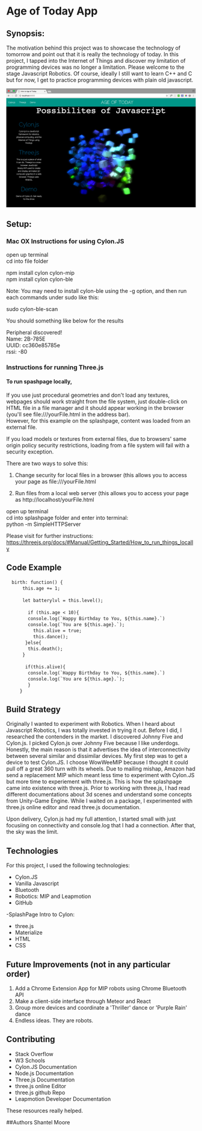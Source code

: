 #  Age of Today App


## Synopsis:
The motivation behind this project was to showcase the technology of tomorrow and point out that it
 is really the technology of today. In this project, I tapped into the Internet of Things and discover my
 limitation of programming devices was no longer a limitation. Please welcome to the stage Javascript Robotics. 
 Of course, ideally I still want to learn C++ and C but for now, I get to practice programming devices with plain old javascript. 


![Screenshot of SplashPage](./splash_page_preview.png "Picture of SplashPage")

## Setup:
### Mac OX Instructions for using Cylon.JS
open up terminal    
   cd into file folder

   npm install cylon cylon-mip     
   npm install cylon cylon-ble

Note: You may need to install cylon-ble using the -g option, and then run 
each commands under sudo like this:

sudo cylon-ble-scan

You should something like below for the results

Peripheral discovered!   
   Name: 2B-785E    
   UUID: cc360e85785e    
   rssi: -80

### Instructions for running Three.js

#### To run spashpage locally,

If you use just procedural geometries and don't load any textures, webpages should work straight from the file system, just double-click on HTML file in a file manager and it should appear working in the browser (you'll see file:///yourFile.html in the address bar).   
However, for this example on the splashpage, content was loaded from an external file.

If you load models or textures from external files, due to browsers' same origin policy security restrictions, loading from a file system will fail with a security exception.

There are two ways to solve this:

1. Change security for local files in a browser (this allows you to access your page as
file:///yourFile.html

2. Run files from a local web server (this allows you to access your page as
http://localhost/yourFile.html

open up terminal    
    cd into splashpage folder and enter into terminal:   
    python -m SimpleHTTPServer

Please visit for further instructions:
https://threejs.org/docs/#Manual/Getting_Started/How_to_run_things_locally




## Code Example
```Cylon.JS/Javascript
  birth: function() {
      this.age += 1;

      let batterylvl = this.level();

        if (this.age < 10){
        console.log(`Happy Birthday to You, ${this.name}.`)
        console.log(`You are ${this.age}.`);
          this.alive = true;
          this.dance();
       }else{
        this.death();
      }

       if(this.alive){
        console.log(`Happy Birthday to You, ${this.name}.`)
        console.log(`You are ${this.age}.`);
        }
     }
  ```

## Build Strategy
Originally I wanted to experiment with Robotics. When I heard about Javascript Robotics, I was totally invested in trying it out.
Before I did, I researched the contenders in the market. I discovered Johnny Five and Cylon.js. I picked Cylon.js over Johnny Five 
because I like underdogs.  Honestly, the main reason is that it advertises the idea of interconnectivity between several similar 
and dissimilar devices. My first step was to get a device to test Cylon.JS.  I choose WowWeeMIP because I thought it could pull off
a great 360 turn with its wheels. Due to mailing mishap, Amazon had send a replacement MIP which meant less time to experiment with Cylon.JS
but more time to experiement with three.js. This is how the splashpage came into existence with three.js. Prior to working with three.js, I had read
different documentations about 3d scenes and understand some concepts from Unity-Game Engine. While I waited on a package, I experimented 
with three.js online editor and read three.js documentation. 

Upon delivery, Cylon.js had my full attention, I started small with just focusiing on connectivity and console.log that I had a connection.
After that, the sky was the limit. 


## Technologies

For this project, I used the following technologies:

* Cylon.JS
* Vanilla Javascript
* Bluetooth
* Robotics: MIP and Leapmotion
* GitHub

-SplashPage Intro to Cylon: 
* three.js
* Materialize
* HTML
* CSS


## Future Improvements (not in any particular order)

1. Add a Chrome Extension App for MIP robots using Chrome Bluetooth API
2. Make a client-side interface through Meteor and React
3. Group more devices and coordinate a 'Thriller' dance or 'Purple Rain' dance
4. Endless ideas. They are robots.



## Contributing
* Stack Overflow 
* W3 Schools
* Cylon.JS Documentation
* Node.js Documentation
* Three.js Documentation 
* three.js online Editor
* three.js github Repo
* Leapmotion Developer Documentation

These resources really helped. 

##Authors
Shantel Moore
